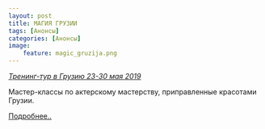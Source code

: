 ```yaml
---
layout: post
title: МАГИЯ ГРУЗИИ
tags: [Анонсы]
categories: [Анонсы]
image:
    feature: magic_gruzija.png
---
```


[*Тренинг-тур в Грузию 23-30 мая 2019*](https://creativetours.eu/)

Мастер-классы по актерскому мастерству, приправленные красотами Грузии. 

[Подробнее..](https://creativetours.eu/)